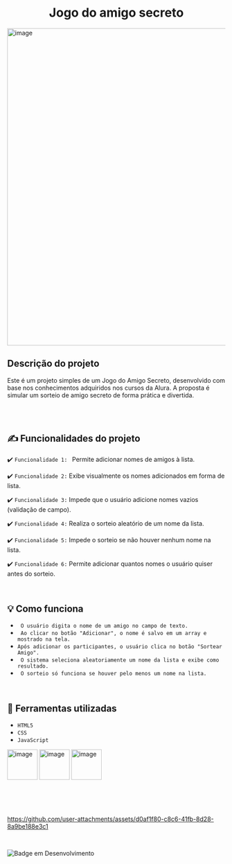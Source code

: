 <h1 align="center"> Jogo do amigo secreto </h1>

<img width="1051" height="732" alt="image" src="https://github.com/user-attachments/assets/31a408d7-ae53-4167-939a-842d0a4520a8" />


<h2>Descrição do projeto</h2>
Este é um projeto simples de um Jogo do Amigo Secreto, desenvolvido com base nos conhecimentos adquiridos nos cursos da Alura.
A proposta é simular um sorteio de amigo secreto de forma prática e divertida.

<br><br>

## ✍️ Funcionalidades do projeto

:heavy_check_mark: `Funcionalidade 1: ` Permite adicionar nomes de amigos à lista.

:heavy_check_mark: `Funcionalidade 2:` Exibe visualmente os nomes adicionados em forma de lista.

:heavy_check_mark: `Funcionalidade 3:` Impede que o usuário adicione nomes vazios (validação de campo).

:heavy_check_mark: `Funcionalidade 4:` Realiza o sorteio aleatório de um nome da lista.

:heavy_check_mark: `Funcionalidade 5:` Impede o sorteio se não houver nenhum nome na lista.

:heavy_check_mark: `Funcionalidade 6:` Permite adicionar quantos nomes o usuário quiser antes do sorteio.

<br>

## 💡 Como funciona

- `` O usuário digita o nome de um amigo no campo de texto.``
- `` Ao clicar no botão "Adicionar", o nome é salvo em um array e mostrado na tela.``
- ``Após adicionar os participantes, o usuário clica no botão "Sortear Amigo".``
- `` O sistema seleciona aleatoriamente um nome da lista e exibe como resultado.``
- `` O sorteio só funciona se houver pelo menos um nome na lista.``
  
 <br>

## 🔨 Ferramentas utilizadas

- ``HTML5``  
- ``CSS``
- ``JavaScript``
  
<img width="70" height="70" alt="image" src="https://github.com/user-attachments/assets/aa7b9b1f-f3ea-42e6-ae77-823e1f8a82c0" />
<img width="70" height="70" alt="image" src="https://github.com/user-attachments/assets/b4f1dd08-87c0-4f73-8978-2b71e962d9de" />
<img width="70" height="70" alt="image" src="https://github.com/user-attachments/assets/b1a858a5-12f5-415a-87f4-25c410f09136" />

<br><br><br>


https://github.com/user-attachments/assets/d0af1f80-c8c6-41fb-8d28-8a9be188e3c1

<br>

![Badge em Desenvolvimento](http://img.shields.io/static/v1?label=STATUS&message=EM%20DESENVOLVIMENTO&color=GREEN&style=for-the-badge)






